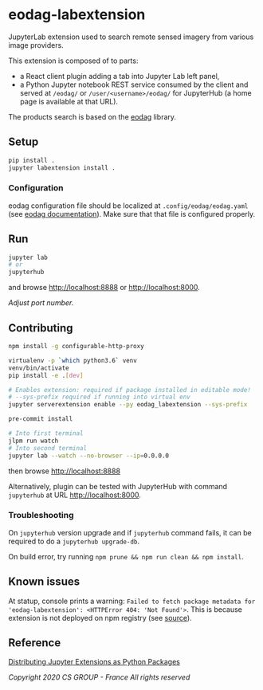 # eodag-labextension

JupyterLab extension used to search remote sensed imagery from various image providers.

This extension is composed of to parts:

* a React client plugin adding a tab into Jupyter Lab left panel,
* a Python Jupyter notebook REST service consumed by the client and served at `/eodag/` or `/user/<username>/eodag/` for JupyterHub (a home page is available at that URL).

The products search is based on the [eodag](https://eodag.readthedocs.io) library.

## Setup

```bash
pip install .
jupyter labextension install .
```

### Configuration

eodag configuration file should be localized at `.config/eodag/eodag.yaml` (see [eodag documentation](https://eodag.readthedocs.io/en/latest/intro.html?highlight=eodag.yml#how-to-configure-authentication-for-available-providers)).
Make sure that that file is configured properly.

## Run

```bash
jupyter lab
# or
jupyterhub
```

and browse <http://localhost:8888> or <http://localhost:8000>.

*Adjust port number.*

## Contributing

```bash
npm install -g configurable-http-proxy

virtualenv -p `which python3.6` venv
venv/bin/activate
pip install -e .[dev]

# Enables extension: required if package installed in editable mode!
# --sys-prefix required if running into virtual env
jupyter serverextension enable --py eodag_labextension --sys-prefix

pre-commit install

# Into first terminal
jlpm run watch
# Into second terminal
jupyter lab --watch --no-browser --ip=0.0.0.0
```

then browse <http://localhost:8888>

Alternatively, plugin can be tested with JupyterHub with command `jupyterhub` at URL <http://localhost:8000>.

### Troubleshooting

On `jupyterhub` version upgrade and if `jupyterhub` command fails, it can be required to do a `jupyterhub upgrade-db`.

On build error, try running `npm prune && npm run clean && npm install`.

## Known issues

At statup, console prints a warning: `Failed to fetch package metadata for 'eodag-labextension': <HTTPError 404: 'Not Found'>`.
This is because extension is not deployed on npm registry (see [source](https://github.com/jupyterlab/jupyterlab/blob/f3550a540b5beeaf750ac5badb42b61bf4efdf3e/jupyterlab/commands.py#L2195)).

## Reference

[Distributing Jupyter Extensions as Python Packages](https://jupyter-notebook.readthedocs.io/en/latest/examples/Notebook/Distributing%20Jupyter%20Extensions%20as%20Python%20Packages.html#Distributing-Jupyter-Extensions-as-Python-Packages)

*Copyright 2020 CS GROUP - France
All rights reserved*
